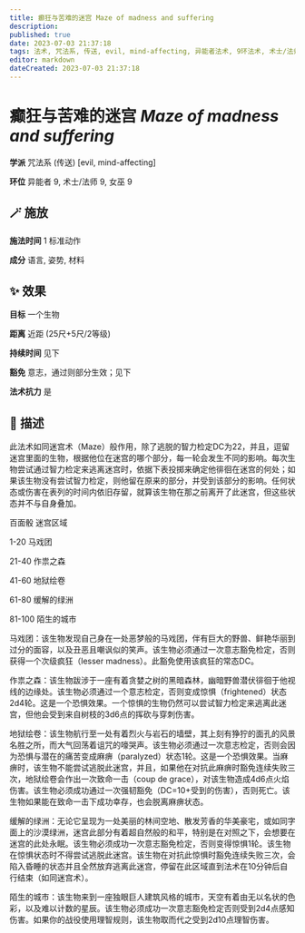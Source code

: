 ```yaml
---
title: 癫狂与苦难的迷宫 Maze of madness and suffering
description: 
published: true
date: 2023-07-03 21:37:18
tags: 法术, 咒法系, 传送, evil, mind-affecting, 异能者法术, 9环法术, 术士/法师法术, 女巫法术
editor: markdown
dateCreated: 2023-07-03 21:37:18
---
```


# **癫狂与苦难的迷宫** *Maze of madness and suffering*

**学派** 咒法系 (传送) \[evil, mind-affecting\] 

**环位** 异能者 9, 术士/法师 9, 女巫 9

## 🪄 施放

**施法时间** 1 标准动作

**成分** 语言, 姿势, 材料

## ✨ 效果 

**目标** 一个生物 

**距离** 近距 (25尺+5尺/2等级)  

**持续时间** 见下 

**豁免** 意志，通过则部分生效；见下

**法术抗力** 是

## 📖 描述

此法术如同迷宫术（Maze）般作用，除了逃脱的智力检定DC为22，并且，逗留迷宫里面的生物，根据他位在迷宫的哪个部分，每一轮会发生不同的影响。每次生物尝试通过智力检定来逃离迷宫时，依据下表投掷来确定他徘徊在迷宫的何处；如果该生物没有尝试智力检定，则他留在原来的部分，并受到该部分的影响。任何状态或伤害在表列的时间内依旧存留，就算该生物在那之前离开了此迷宫，但这些状态并不与自身叠加。

百面骰 迷宫区域

1-20 马戏团

21-40 作祟之森

41-60 地狱绘卷

61-80 缓解的绿洲

81-100 陌生的城市

马戏团：该生物发现自己身在一处恶梦般的马戏团，伴有巨大的野兽、鲜艳华丽到过分的面容，以及丑恶且嘲讽似的笑声。该生物必须通过一次意志豁免检定，否则获得一个次级疯狂（lesser madness）。此豁免使用该疯狂的常态DC。

作祟之森：该生物跋涉于一座有着贪婪之树的黑暗森林，幽暗野兽潜伏徘徊于他视线的边缘处。该生物必须通过一个意志检定，否则变成惊惧（frightened）状态2d4轮。这是一个恐惧效果。一个惊惧的生物仍然可以尝试智力检定来逃离此迷宫，但他会受到来自树枝的3d6点的挥砍与穿刺伤害。

地狱绘卷：该生物航行至一处有着烈火与岩石的墙壁，其上刻有狰狞的面孔的风景名胜之所，而大气回荡着诅咒的嚎哭声。该生物必须通过一次意志检定，否则会因为恐惧与潜在的痛苦变成麻痹（paralyzed）状态1轮。这是一个恐惧效果。当麻痹时，该生物不能尝试逃脱此迷宫，并且，如果他在对抗此麻痹时豁免连续失败三次，地狱绘卷会作出一次致命一击（coup de grace），对该生物造成4d6点火焰伤害。该生物必须成功通过一次强韧豁免（DC=10+受到的伤害），否则死亡。该生物如果能在致命一击下成功幸存，也会脱离麻痹状态。

缓解的绿洲：无论它呈现为一处美丽的林间空地、散发芳香的华美豪宅，或如同字面上的沙漠绿洲，迷宫此部分有着超自然般的和平，特别是在对照之下，会想要在迷宫的此处永眠。该生物必须成功一次意志豁免检定，否则变得惊惧1轮。该生物在惊惧状态时不得尝试逃脱此迷宫。该生物在对抗此惊惧时豁免连续失败三次，会陷入昏睡的状态并且全然放弃逃离此迷宫，停留在此区域直到法术在10分钟后自行结束（如同迷宫术）。

陌生的城市：该生物来到一座独眼巨人建筑风格的城市，天空有着由无以名状的色彩，以及难以计数的星辰。该生物必须成功一次意志豁免检定否则受到2d4点感知伤害。如果你的战役使用理智规则，该生物取而代之受到2d10点理智伤害。
    